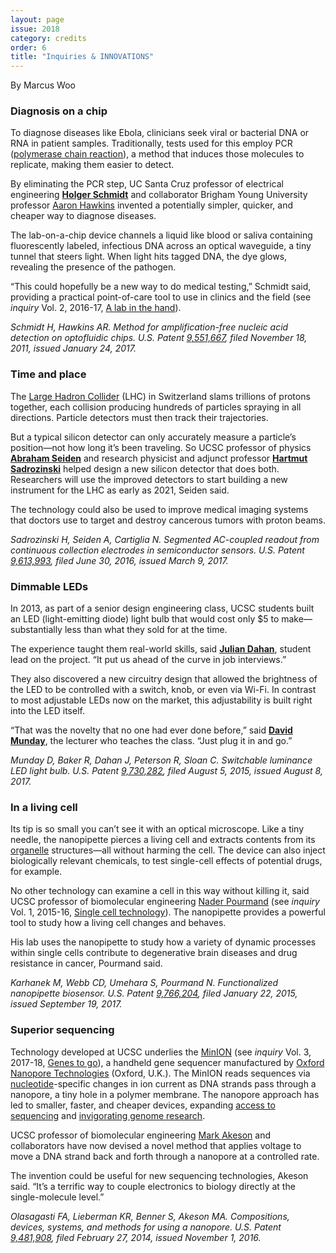 ```yaml
---
layout: page
issue: 2018
category: credits
order: 6
title: "Inquiries & INNOVATIONS"
---
```


By Marcus Woo

### Diagnosis on a chip ###

To diagnose diseases like Ebola, clinicians seek viral or bacterial DNA or RNA in patient samples. Traditionally, tests used for this employ PCR ([polymerase chain reaction](https://www.genome.gov/10000207/polymerase-chain-reaction-pcr-fact-sheet/)), a method that induces those molecules to replicate, making them easier to detect.

By eliminating the PCR step, UC Santa Cruz professor of electrical engineering [**Holger Schmidt**](https://www.soe.ucsc.edu/people/hschmidt) and collaborator Brigham Young University professor [Aaron Hawkins](http://www.et.byu.edu/~ahawkins/hawkins.phtml) invented a potentially simpler, quicker, and cheaper way to diagnose diseases.

The lab-on-a-chip device channels a liquid like blood or saliva containing fluorescently labeled, infectious DNA across an optical waveguide, a tiny tunnel that steers light. When light hits tagged DNA, the dye glows, revealing the presence of the pathogen.

“This could hopefully be a new way to do medical testing,” Schmidt said, providing a practical point-of-care tool to use in clinics and the field (see *inquiry* Vol. 2, 2016-17, [A lab in the hand](http://inquiry.ucsc.edu/2016-17/lab-in-the-hand/)).

*Schmidt H, Hawkins AR. Method for amplification-free nucleic acid detection on optofluidic chips. U.S. Patent* [*9,551,667*](https://www.google.com/patents/US9551667)*, filed November 18, 2011, issued January 24, 2017.*

### Time and place ###

The [Large Hadron Collider](https://home.cern/topics/large-hadron-collider) (LHC) in Switzerland slams trillions of protons together, each collision producing hundreds of particles spraying in all directions. Particle detectors must then track their trajectories.

But a typical silicon detector can only accurately measure a particle’s position—not how long it’s been traveling. So UCSC professor of physics [**Abraham Seiden**](https://www.physics.ucsc.edu/faculty/singleton.php?&singleton=true&cruz_id=aseiden) and research physicist and adjunct professor [**Hartmut Sadrozinski**](https://www.physics.ucsc.edu/faculty/singleton.php?&&singleton=true&cruz_id=hartmut) helped design a new silicon detector that does both. Researchers will use the improved detectors to start building a new instrument for the LHC as early as 2021, Seiden said.

The technology could also be used to improve medical imaging systems that doctors use to target and destroy cancerous tumors with proton beams.

*Sadrozinski H, Seiden A, Cartiglia N. Segmented AC-coupled readout from continuous collection electrodes in semiconductor sensors. U.S. Patent* [*9,613,993*](https://www.google.com/patents/US20170069671)*, filed June 30, 2016, issued March 9, 2017.*

### Dimmable LEDs ###

In 2013, as part of a senior design engineering class, UCSC students built an LED (light-emitting diode) light bulb that would cost only \$5 to make—substantially less than what they sold for at the time.

The experience taught them real-world skills, said [**Julian Dahan**](https://www.linkedin.com/in/juliandahan/), student lead on the project. “It put us ahead of the curve in job interviews.”

They also discovered a new circuitry design that allowed the brightness of the LED to be controlled with a switch, knob, or even via Wi-Fi. In contrast to most adjustable LEDs now on the market, this adjustability is built right into the LED itself.

“That was the novelty that no one had ever done before,” said [**David Munday**](https://www.soe.ucsc.edu/people/cromom), the lecturer who teaches the class. “Just plug it in and go.”

*Munday D, Baker R, Dahan J, Peterson R, Sloan C. Switchable luminance LED light bulb. U.S. Patent* [*9,730,282*](https://www.google.com/patents/US9730282)*, filed August 5, 2015, issued August 8, 2017.*

### In a living cell ###

Its tip is so small you can’t see it with an optical microscope. Like a tiny needle, the nanopipette pierces a living cell and extracts contents from its [organelle](https://en.wikipedia.org/wiki/Organelle) structures—all without harming the cell. The device can also inject biologically relevant chemicals, to test single-cell effects of potential drugs, for example.

No other technology can examine a cell in this way without killing it, said UCSC professor of biomolecular engineering [Nader Pourmand](https://www.soe.ucsc.edu/people/pourmand) (see *inquiry* Vol. 1, 2015-16, [Single cell technology](http://inquiry.ucsc.edu/2015-16/briefs/)). The nanopipette provides a powerful tool to study how a living cell changes and behaves.

His lab uses the nanopipette to study how a variety of dynamic processes within single cells contribute to degenerative brain diseases and drug resistance in cancer, Pourmand said.

*Karhanek M, Webb CD, Umehara S, Pourmand N. Functionalized nanopipette biosensor. U.S. Patent* [*9,766,204*](https://www.google.com/patents/US9766204)*, filed January 22, 2015, issued September 19, 2017.*

### Superior sequencing ###

Technology developed at UCSC underlies the [MinION](https://nanoporetech.com/products/minion) (see *inquiry* Vol. 3, 2017-18, [Genes to go](http://inquiry.ucsc.edu/2017-18/genes-to-go/)), a handheld gene sequencer manufactured by [Oxford Nanopore Technologies](https://nanoporetech.com/about-us) (Oxford, U.K.). The MinION reads sequences via [nucleotide](https://en.wikipedia.org/wiki/Nucleotide)-specific changes in ion current as DNA strands pass through a nanopore, a tiny hole in a polymer membrane. The nanopore approach has led to smaller, faster, and cheaper devices, expanding [access to sequencing](https://www.youtube.com/watch?v=Wq35ZXyayuU) and [invigorating genome research](https://www.forbes.com/sites/janetwburns/2018/01/29/handheld-device-gives-clearest-ever-view-of-human-genome-for-1000/#353106dc36a5).

UCSC professor of biomolecular engineering [Mark Akeson](https://www.soe.ucsc.edu/people/makeson) and collaborators have now devised a novel method that applies voltage to move a DNA strand back and forth through a nanopore at a controlled rate.

The invention could be useful for new sequencing technologies, Akeson said. “It’s a terrific way to couple electronics to biology directly at the single-molecule level.”

*Olasagasti FA, Lieberman KR, Benner S, Akeson MA. Compositions, devices, systems, and methods for using a nanopore. U.S. Patent* [*9,481,908*](https://www.google.com/patents/US9481908)*, filed February 27, 2014, issued November 1, 2016.*
